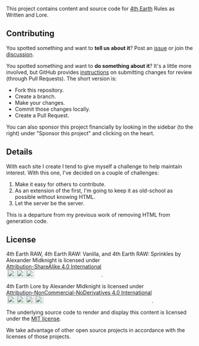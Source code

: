  This project contains content and source code for [4th Earth](https://4th.earth) Rules as Written and Lore.

## Contributing

You spotted something and want to **tell us about it**? Post an [issue](https://github.com/4th-earth/site-fourth-earth/issues) or join the [discussion](https://github.com/4th-earth/site-fourth-earth/discussions).

You spotted something and want to **do something about it**? It's a little more involved, but GitHub provides [instructions](https://docs.github.com/en/get-started/quickstart/contributing-to-projects) on submitting changes for review (through Pull Requests). The short version is:

- Fork this repository.
- Create a branch.
- Make your changes.
- Commit those changes locally.
- Create a Pull Request.

You can also sponsor this project financially by looking in the sidebar (to the right) under "Sponsor this project" and clicking on the heart.

## Details

With each site I create I tend to give myself a challenge to help maintain interest. With this one, I've decided on a couple of challenges:

1. Make it easy for others to contribute.
2. As an extension of the first, I'm going to keep it as old-school as possible without knowing HTML.
3. Let the server be the server.

This is a departure from my previous work of removing HTML from generation code.

## License

<p xmlns:cc="http://creativecommons.org/ns#" xmlns:dct="http://purl.org/dc/terms/"><span property="dct:title">4th Earth RAW, 4th Earth RAW: Vanilla, and 4th Earth RAW: Sprinkles</span> by <span property="cc:attributionName">Alexander Midknight</span> is licensed under <a href="http://creativecommons.org/licenses/by-sa/4.0/?ref=chooser-v1" target="_blank" rel="license noopener noreferrer" style="display:inline-block;">Attribution-ShareAlike 4.0 International <br><img style="height:22px!important;margin-left:3px;vertical-align:text-bottom;" src="https://mirrors.creativecommons.org/presskit/icons/cc.svg?ref=chooser-v1"><img style="height:22px!important;margin-left:3px;vertical-align:text-bottom;" src="https://mirrors.creativecommons.org/presskit/icons/by.svg?ref=chooser-v1"><img style="height:22px!important;margin-left:3px;vertical-align:text-bottom;" src="https://mirrors.creativecommons.org/presskit/icons/sa.svg?ref=chooser-v1"></a>.</p>

<p xmlns:cc="http://creativecommons.org/ns#" xmlns:dct="http://purl.org/dc/terms/"><span property="dct:title">4th Earth Lore</span> by <span property="cc:attributionName">Alexander Midknight</span> is licensed under <a href="http://creativecommons.org/licenses/by-nc-nd/4.0/?ref=chooser-v1" target="_blank" rel="license noopener noreferrer" style="display:inline-block;">Attribution-NonCommercial-NoDerivatives 4.0 International <br><img style="height:22px!important;margin-left:3px;vertical-align:text-bottom;" src="https://mirrors.creativecommons.org/presskit/icons/cc.svg?ref=chooser-v1"><img style="height:22px!important;margin-left:3px;vertical-align:text-bottom;" src="https://mirrors.creativecommons.org/presskit/icons/by.svg?ref=chooser-v1"><img style="height:22px!important;margin-left:3px;vertical-align:text-bottom;" src="https://mirrors.creativecommons.org/presskit/icons/nc.svg?ref=chooser-v1"><img style="height:22px!important;margin-left:3px;vertical-align:text-bottom;" src="https://mirrors.creativecommons.org/presskit/icons/nd.svg?ref=chooser-v1"></a>.</p>

The underlying source code to render and display this content is licensed under the [MIT license](https://github.com/4th-earth/site-fourth-earth/blob/main/.github/LICENSE).

We take advantage of other open source projects in accordance with the licenses of those projects.
